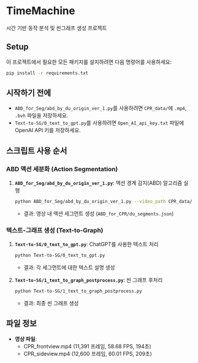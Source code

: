 # TimeMachine
시간 기반 동작 분석 및 씬그래프 생성 프로젝트

## Setup
이 프로젝트에서 필요한 모든 패키지를 설치하려면 다음 명령어를 사용하세요:
```bash
pip install -r requirements.txt
```

## 시작하기 전에
- `ABD_for_Seg/abd_by_du_origin_ver_1.py`를 사용하려면 `CPR_data/`에 `.mp4`, `.bvh` 파일을 저장하세요.
- `Text-to-SG/0_text_to_gpt.py`를 사용하려면 `Open_AI_api_key.txt` 파일에 OpenAI API 키를 저장하세요.

## 스크립트 사용 순서
### ABD 액션 세분화 (Action Segmentation)
1. **`ABD_for_Seg/abd_by_du_origin_ver_1.py`**: 액션 경계 감지(ABD) 알고리즘 실행
   ```bash
   python ABD_for_Seg/abd_by_du_origin_ver_1.py --video_path CPR_data/CPR_frontview.mp4
   ```
   - 결과: 영상 내 액션 세그먼트 생성 (`ABD_for_CPR/du_segments.json`)

### 텍스트-그래프 생성 (Text-to-Graph)
1. **`Text-to-SG/0_text_to_gpt.py`**: ChatGPT를 사용한 텍스트 처리
   ```bash
   python Text-to-SG/0_text_to_gpt.py
   ```
   - 결과: 각 세그먼트에 대한 텍스트 설명 생성

2. **`Text-to-SG/1_text_to_graph_postprocess.py`**: 씬 그래프 후처리
   ```bash
   python Text-to-SG/1_text_to_graph_postprocess.py
   ```
   - 결과: 최종 씬 그래프 생성

## 파일 정보
- **영상 파일**:
  - CPR_frontview.mp4 (11,391 프레임, 58.68 FPS, 194초)
  - CPR_sideview.mp4 (12,600 프레임, 60.01 FPS, 209초)
